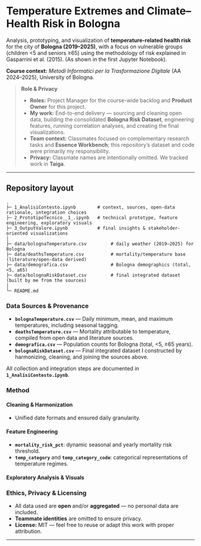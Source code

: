# Temperature Extremes and Climate–Health Risk in Bologna

Analysis, prototyping, and visualization of **temperature-related health risk** for the city of **Bologna (2019–2025)**, with a focus on vulnerable groups (children <5 and seniors ≥65) using the methodology of risk explained in Gasparrini et al. (2015). (As shown in the first Jupyter Notebook).

**Course context:** *Metodi Informatici per la Trasformazione Digitale* (AA 2024–2025), University of Bologna.

> **Role & Privacy**  
> - **Roles:** Project Manager for the course-wide backlog and **Product Owner** for this project.  
> - **My work:** End-to-end delivery — sourcing and cleaning open data, building the consolidated **Bologna Risk Dataset**, engineering features, running correlation analyses, and creating the final visualizations.  
> - **Team context:** Classmates focused on complementary research tasks and **Essence Workbench**; this repository’s dataset and code were primarily my responsibility.  
> - **Privacy:** Classmate names are intentionally omitted. We tracked work in **Taiga**.

---

## Repository layout

```text
.
├─ 1_AnalisiContesto.ipynb        # context, sources, open-data rationale, integration choices
├─ 2_PrototipoTecnico__1_.ipynb   # technical prototype, feature engineering, exploratory visuals
├─ 3_OutputValore.ipynb           # final insights & stakeholder-oriented visualizations
│
├─ data/bolognaTemperature.csv         # daily weather (2019–2025) for Bologna
├─ data/deathsTemperature.csv          # mortality/temperature base (literature/open-data derived)
├─ data/demografica.csv                # Bologna demographics (total, <5, ≥65)
├─ data/bolognaRiskDataset.csv         # final integrated dataset (built by me from the sources)
│
└─ README.md
```

### Data Sources & Provenance

- **`bolognaTemperature.csv`** — Daily minimum, mean, and maximum temperatures, including seasonal tagging.  
- **`deathsTemperature.csv`** — Mortality attributable to temperature, compiled from open data and literature sources.  
- **`demografica.csv`** — Population counts for Bologna (total, <5, ≥65 years).  
- **`bolognaRiskDataset.csv`** — Final integrated dataset I constructed by harmonizing, cleaning, and joining the sources above.  

All collection and integration steps are documented in **`1_AnalisiContesto.ipynb`**.


###  Method 

#### Cleaning & Harmonization  
- Unified date formats and ensured daily granularity.   

#### Feature Engineering  
- **`mortality_risk_pct`**: dynamic seasonal and yearly mortality risk threshold.  
- **`temp_category`** and **`temp_category_code`**: categorical representations of temperature regimes.  

#### Exploratory Analysis & Visuals  

### Ethics, Privacy & Licensing  

- All data used are **open** and/or **aggregated** — no personal data are included.  
- **Teammate identities** are omitted to ensure privacy.  
- **License:** MIT — feel free to reuse or adapt this work with proper attribution.

---

